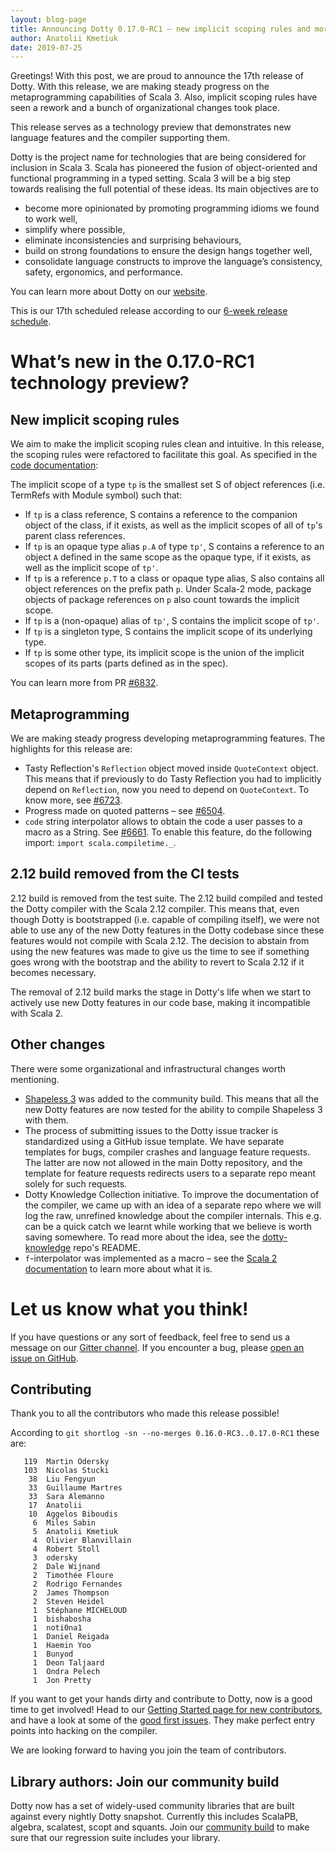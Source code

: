 ```yaml
---
layout: blog-page
title: Announcing Dotty 0.17.0-RC1 – new implicit scoping rules and more
author: Anatolii Kmetiuk
date: 2019-07-25
---
```


Greetings! With this post, we are proud to announce the 17th release of Dotty. With this release, we are making steady progress on the metaprogramming capabilities of Scala 3. Also, implicit scoping rules have seen a rework and a bunch of organizational changes took place.

This release serves as a technology preview that demonstrates new
language features and the compiler supporting them.

Dotty is the project name for technologies that are being considered for
inclusion in Scala 3. Scala has pioneered the fusion of object-oriented and
functional programming in a typed setting. Scala 3 will be a big step towards
realising the full potential of these ideas. Its main objectives are to

- become more opinionated by promoting programming idioms we found to work well,
- simplify where possible,
- eliminate inconsistencies and surprising behaviours,
- build on strong foundations to ensure the design hangs together well,
- consolidate language constructs to improve the language’s consistency, safety, ergonomics, and
  performance.

You can learn more about Dotty on our [website](https://dotty.epfl.ch).

<!--more-->

This is our 17th scheduled release according to our
[6-week release schedule](https://dotty.epfl.ch/docs/contributing/release.html).

# What’s new in the 0.17.0-RC1 technology preview?
## New implicit scoping rules
We aim to make the implicit scoping rules clean and intuitive. In this release, the scoping rules were refactored to facilitate this goal. As specified in the [code documentation](https://github.com/lampepfl/dotty/pull/6832/files#diff-584b631c45ba6f2d4bc5d803074b8f12R474):

The implicit scope of a type `tp` is the smallest set S of object references (i.e. TermRefs
with Module symbol) such that:

- If `tp` is a class reference, S contains a reference to the companion object of the class,
  if it exists, as well as the implicit scopes of all of `tp`'s parent class references.
- If `tp` is an opaque type alias `p.A` of type `tp'`, S contains a reference to an object `A` defined in the
  same scope as the opaque type, if it exists, as well as the implicit scope of `tp'`.
- If `tp` is a reference `p.T` to a class or opaque type alias, S also contains all object references
  on the prefix path `p`. Under Scala-2 mode, package objects of package references on `p` also
  count towards the implicit scope.
- If `tp` is a (non-opaque)  alias of `tp'`, S contains the implicit scope of `tp'`.
- If `tp` is a singleton type, S contains the implicit scope of its underlying type.
- If `tp` is some other type, its implicit scope is the union of the implicit scopes of
  its parts (parts defined as in the spec).

You can learn more from PR [#6832](https://github.com/lampepfl/dotty/pull/6832).

## Metaprogramming
We are making steady progress developing metaprogramming features. The highlights for this release are:

- Tasty Reflection's `Reflection` object moved inside `QuoteContext` object. This means that if previously to do Tasty Reflection you had to implicitly depend on `Reflection`, now you need to depend on `QuoteContext`. To know more, see [#6723](https://github.com/lampepfl/dotty/pull/6723).
- Progress made on quoted patterns – see [#6504](https://github.com/lampepfl/dotty/pull/6504).
- `code` string interpolator allows to obtain the code a user passes to a macro as a String. See [#6661](https://github.com/lampepfl/dotty/pull/6661). To enable this feature, do the following import: `import scala.compiletime._`.

## 2.12 build removed from the CI tests
2.12 build is removed from the test suite. The 2.12 build compiled and tested the Dotty compiler with the Scala 2.12 compiler. This means that, even though Dotty is bootstrapped (i.e. capable of compiling itself), we were not able to use any of the new Dotty features in the Dotty codebase since these features would not compile with Scala 2.12. The decision to abstain from using the new features was made to give us the time to see if something goes wrong with the bootstrap and the ability to revert to Scala 2.12 if it becomes necessary.

The removal of 2.12 build marks the stage in Dotty's life when we start to actively use new Dotty features in our code base, making it incompatible with Scala 2.

## Other changes
There were some organizational and infrastructural changes worth mentioning.

- [Shapeless 3](https://github.com/milessabin/shapeless/tree/shapeless-3) was added to the community build. This means that all the new Dotty features are now tested for the ability to compile Shapeless 3 with them.
- The process of submitting issues to the Dotty issue tracker is standardized using a GitHub issue template. We have separate templates for bugs, compiler crashes and language feature requests. The latter are now not allowed in the main Dotty repository, and the template for feature requests redirects users to a separate repo meant solely for such requests.
- Dotty Knowledge Collection initiative. To improve the documentation of the compiler, we came up with an idea of a separate repo where we will log the raw, unrefined knowledge about the compiler internals. This e.g. can be a quick catch we learnt while working that we believe is worth saving somewhere. To read more about the idea, see the [dotty-knowledge](https://github.com/lampepfl/dotty-knowledge) repo's README.
- `f`-interpolator was implemented as a macro – see the [Scala 2 documentation](https://docs.scala-lang.org/overviews/core/string-interpolation.html#the-f-interpolator) to learn more about what it is.

# Let us know what you think!

If you have questions or any sort of feedback, feel free to send us a message on our
[Gitter channel](https://gitter.im/lampepfl/dotty). If you encounter a bug, please
[open an issue on GitHub](https://github.com/lampepfl/dotty/issues/new).

## Contributing

Thank you to all the contributors who made this release possible!

According to `git shortlog -sn --no-merges 0.16.0-RC3..0.17.0-RC1` these are:

```
   119  Martin Odersky
   103  Nicolas Stucki
    38  Liu Fengyun
    33  Guillaume Martres
    33  Sara Alemanno
    17  Anatolii
    10  Aggelos Biboudis
     6  Miles Sabin
     5  Anatolii Kmetiuk
     4  Olivier Blanvillain
     4  Robert Stoll
     3  odersky
     2  Dale Wijnand
     2  Timothée Floure
     2  Rodrigo Fernandes
     2  James Thompson
     2  Steven Heidel
     1  Stéphane MICHELOUD
     1  bishabosha
     1  noti0na1
     1  Daniel Reigada
     1  Haemin Yoo
     1  Bunyod
     1  Deon Taljaard
     1  Ondra Pelech
     1  Jon Pretty
```

If you want to get your hands dirty and contribute to Dotty, now is a good time to get involved!
Head to our [Getting Started page for new contributors](https://dotty.epfl.ch/docs/contributing/getting-started.html),
and have a look at some of the [good first issues](https://github.com/lampepfl/dotty/issues?q=is%3Aissue+is%3Aopen+label%3Aexp%3Anovice).
They make perfect entry points into hacking on the compiler.

We are looking forward to having you join the team of contributors.

## Library authors: Join our community build

Dotty now has a set of widely-used community libraries that are built against every nightly Dotty
snapshot. Currently this includes ScalaPB, algebra, scalatest, scopt and squants.
Join our [community build](https://github.com/lampepfl/dotty-community-build)
to make sure that our regression suite includes your library.

[Scastie]: https://scastie.scala-lang.org/?target=dotty

[@odersky]: https://github.com/odersky
[@DarkDimius]: https://github.com/DarkDimius
[@smarter]: https://github.com/smarter
[@felixmulder]: https://github.com/felixmulder
[@nicolasstucki]: https://github.com/nicolasstucki
[@liufengyun]: https://github.com/liufengyun
[@OlivierBlanvillain]: https://github.com/OlivierBlanvillain
[@biboudis]: https://github.com/biboudis
[@allanrenucci]: https://github.com/allanrenucci
[@Blaisorblade]: https://github.com/Blaisorblade
[@Duhemm]: https://github.com/Duhemm
[@AleksanderBG]: https://github.com/AleksanderBG
[@milessabin]: https://github.com/milessabin
[@anatoliykmetyuk]: https://github.com/anatoliykmetyuk
